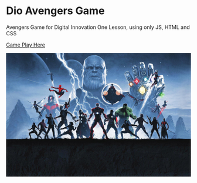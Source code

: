 # Dio Avengers Game 
Avengers Game for Digital Innovation One Lesson, using only JS, HTML and CSS

[Game Play Here](https://dio-avengers-game.netlify.app/)

![screenshot](galaxy.jpg?raw=true "screenshot")

